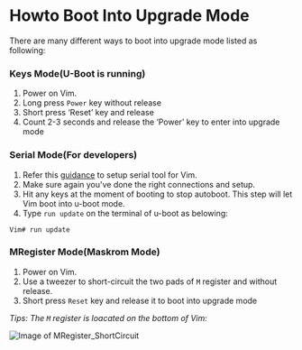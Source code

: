 # Howto Boot Into Upgrade Mode

There are many different ways to boot into upgrade mode listed as following:

### Keys Mode(U-Boot is running)
1. Power on Vim.
2. Long press `Power` key without release
3. Short press ‘Reset’ key and release
4. Count 2-3 seconds and release the ‘Power’ key to enter into upgrade mode


### Serial Mode(For developers)
1. Refer this [guidance](https://github.com/khadas/documents/blob/master/SetupSerialTool.md) to setup serial tool for Vim.
2. Make sure again you've done the right connections and setup.
3. Hit any keys at the moment of booting to stop autoboot. This step will let Vim boot into u-boot mode.
4. Type `run update` on the terminal of u-boot as belowing:
```
Vim# run update
```


### MRegister Mode(Maskrom Mode)
1. Power on Vim.
2. Use a tweezer to short-circuit the two pads of `M` register and without release.
3. Short press `Reset` key and release it to boot into upgrade mode

*Tips: The  `M` register is loacated on the bottom of Vim:*

![Image of MRegister_ShortCircuit](https://github.com/khadas/documents/blob/master/images/MRegister_ShortCircuit.png)
